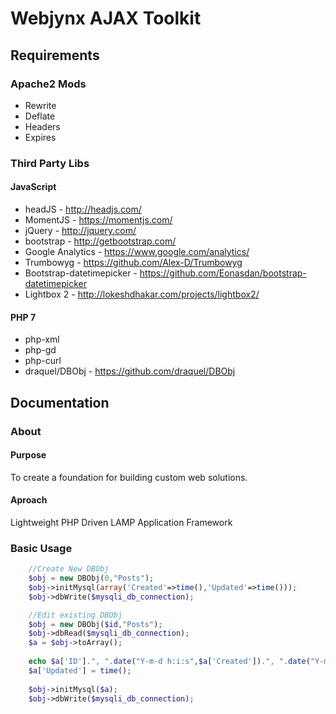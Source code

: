 # Webjynx AJAX Toolkit

## Requirements

### Apache2 Mods
* Rewrite
* Deflate
* Headers
* Expires

### Third Party Libs

#### JavaScript
* headJS - http://headjs.com/
* MomentJS - https://momentjs.com/
* jQuery - http://jquery.com/
* bootstrap - http://getbootstrap.com/
* Google Analytics - https://www.google.com/analytics/
* Trumbowyg - https://github.com/Alex-D/Trumbowyg
* Bootstrap-datetimepicker - https://github.com/Eonasdan/bootstrap-datetimepicker
* Lightbox 2 - http://lokeshdhakar.com/projects/lightbox2/

#### PHP 7
* php-xml 
* php-gd 
* php-curl
* draquel/DBObj - https://github.com/draquel/DBObj

## Documentation

### About
#### Purpose
  To create a foundation for building custom web solutions.
  
#### Aproach
  Lightweight PHP Driven LAMP Application Framework
  
### Basic Usage
```php
	//Create New DBObj
	$obj = new DBObj(0,"Posts");
	$obj->initMysql(array('Created'=>time(),'Updated'=>time()));
	$obj->dbWrite($mysqli_db_connection);

	//Edit existing DBObj
	$obj = new DBObj($id,"Posts");
	$obj->dbRead($mysqli_db_connection);
	$a = $obj->toArray();
	
	echo $a['ID'].", ".date("Y-m-d h:i:s",$a['Created']).", ".date("Y-m-d h:i:s",$a['Updated']);
	$a['Updated'] = time();
	
	$obj->initMysql($a);
	$obj->dbWrite($mysqli_db_connection);
```
